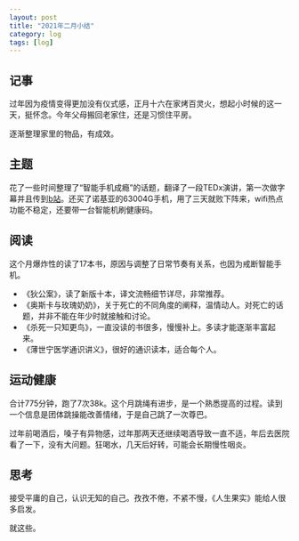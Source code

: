 ```yaml
---
layout: post
title: "2021年二月小结"
category: log
tags: [log]
---
```


## 记事

过年因为疫情变得更加没有仪式感，正月十六在家烤百灵火，想起小时候的这一天，挺怀念。今年父母搬回老家住，还是习惯住平房。

逐渐整理家里的物品，有成效。

## 主题

花了一些时间整理了“智能手机成瘾”的话题，翻译了一段TEDx演讲，第一次做字幕并且传到[b站](https://www.bilibili.com/video/bv1ti4y1T7WY)。还买了诺基亚的63004G手机，用了三天就败下阵来，wifi热点功能不稳定，还要带一台智能机刷健康码。

## 阅读

这个月爆炸性的读了17本书，原因与调整了日常节奏有关系，也因为戒断智能手机。

- 《狄公案》，读了新版十本，译文流畅细节详尽，非常推荐。
- 《奥斯卡与玫瑰奶奶》，关于死亡的不同角度的阐释，温情动人。对死亡的话题，并非不能在年少时就接触和讨论。
- 《杀死一只知更鸟》，一直没读的书很多，慢慢补上。多读才能逐渐丰富起来。
- 《薄世宁医学通识讲义》，很好的通识读本，适合每个人。

## 运动健康

合计775分钟，跑了7次38k。这个月跳绳有进步，是一个熟悉提高的过程。读到一个信息是团体跳操能改善情绪，于是自己跳了一次尊巴。

过年前喝酒后，嗓子有异物感，过年那两天还继续喝酒导致一直不适，年后去医院看了一下，没有大问题。狂喝水，几天后好转，可能会长期慢性咽炎。

## 思考

接受平庸的自己，认识无知的自己。孜孜不倦，不紧不慢，《人生果实》能给人很多启发。


就这些。

